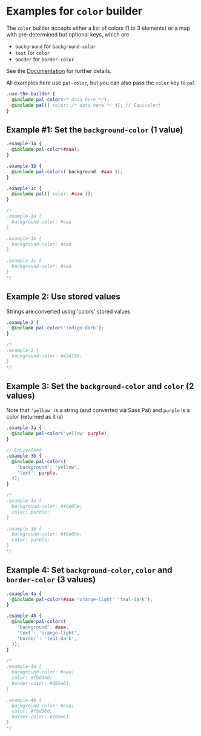 # Examples for `color` builder

The `color` builder accepts either a list of colors (1 to 3 elements) or a map with pre-determined but optional keys, which are
- `background` for `background-color`
- `text` for `color`
- `border` for `border-color`

See the [Documentation](https://alaindet.github.io/sass-pal/#core-builders-mixin-pal-color) for further details.

All examples here use `pal-color`, but you can also pass the `color` key to `pal`

```scss
.use-the-builder {
  @include pal-color(/* data here */);
  @include pal(( color: /* data here */ )); // Equivalent
}
```

## Example #1: Set the `background-color` (1 value)
```scss
.example-1a {
  @include pal-color(#aaa);
}

.example-1b {
  @include pal-color(( background: #aaa ));
}

.example-1c {
  @include pal(( color: #aaa ));
}

/*
.example-1a {
  background-color: #aaa
}

.example-1b {
  background-color: #aaa
}

.example-1c {
  background-color: #aaa
}
*/
```

## Example 2: Use stored values

Strings are converted using 'colors' stored values

```scss
.example-2 {
  @include pal-color('indigo-dark');
}

/*
.example-2 {
  background-color: #434190;
}
*/
```

## Example 3: Set the `background-color` and `color` (2 values)

Note that `'yellow'` is a string (and converted via Sass Pal) and `purple` is a color (returned as it is)

```scss
.example-3a {
  @include pal-color('yellow' purple);
}

// Equivalent
.example-3b {
  @include pal-color((
    'background': 'yellow',
    'text': purple,
  ));
}

/*
.example-3a {
  background-color: #f6e05e;
  color: purple;
}

.example-3b {
  background-color: #f6e05e;
  color: purple;
}
*/
```

## Example 4: Set `background-color`, `color` and `border-color` (3 values)

```scss
.example-4a {
  @include pal-color(#aaa 'orange-light' 'teal-dark');
}

.example-4b {
  @include pal-color((
    'background': #aaa,
    'text': 'orange-light',
    'border': 'teal-dark',
  ));
}

/*
.example-4a {
  background-color: #aaa;
  color: #fbd38d;
  border-color: #285e61;
}

.example-4b {
  background-color: #aaa;
  color: #fbd38d;
  border-color: #285e61;
}
*/
```
